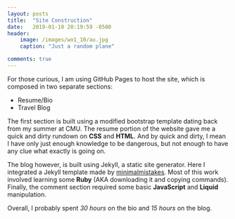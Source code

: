 ```yaml
---
layout: posts
title:  "Site Construction"
date:   2019-01-10 20:19:59 -0500
header: 
    image: /images/wo1_10/au.jpg
    caption: "Just a random plane" 

comments: true
---
```


For those curious, I am using GitHub Pages to host the site, which is composed in two separate sections:

- Resume/Bio
- Travel Blog

The first section is built using a modified bootstrap template dating back from my summer at CMU. The resume portion of the website gave me a quick and dirty rundown on **CSS** and **HTML**. And by quick and dirty, I mean I have only just enough knowledge to be dangerous, but not enough to have any clue what exactly is going on.

The blog however, is built using Jekyll, a static site generator. Here I integrated a Jekyll template made by [minimalmistakes](https://mmistakes.github.io/minimal-mistakes/). Most of this work involved learning some **Ruby** (AKA downloading it and copying commands). Finally, the comment section required some basic **JavaScript** and **Liquid** manipulation.



Overall, I probably spent *30 hours* on the bio and *15 hours* on the blog.


